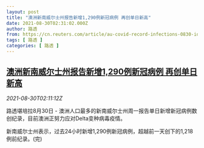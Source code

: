```yaml
---
layout: post
title: "澳洲新南威尔士州报告新增1,290例新冠病例 再创单日新高"
date: 2021-08-30T02:31:02.000Z
author: 路透
from: https://cn.reuters.com/article/au-covid-record-infections-0830-idCNKBS2FV04J
tags: [ 路透 ]
categories: [ 路透 ]
---
```

<!--1630290662000-->
[澳洲新南威尔士州报告新增1,290例新冠病例 再创单日新高](https://cn.reuters.com/article/au-covid-record-infections-0830-idCNKBS2FV04J)
------

<div>
<div><i>2021-08-30T02:11:12Z</i></div><p>路透堪培拉8月30日 - 澳洲人口最多的新南威尔士州周一报告单日新增新冠病例数创纪录，目前澳洲正努力应对Delta变种病毒疫情。</p><p>新南威尔士州表示，过去24小时新增1,290例新冠病例，超越前一天创下的1,218例前纪录。(完)</p>
</div>
